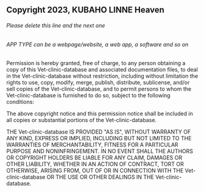 ## Copyright 2023, KUBAHO LINNE Heaven

###### Please delete this line and the next one
###### APP TYPE can be a webpage/website, a web app, a software and so on

Permission is hereby granted, free of charge, to any person obtaining a copy of this Vet-clinic-database and associated documentation files, to deal in the Vet-clinic-database without restriction, including without limitation the rights to use, copy, modify, merge, publish, distribute, sublicense, and/or sell copies of the Vet-clinic-database, and to permit persons to whom the Vet-clinic-database is furnished to do so, subject to the following conditions:

The above copyright notice and this permission notice shall be included in all copies or substantial portions of the Vet-clinic-database.

THE Vet-clinic-database IS PROVIDED "AS IS", WITHOUT WARRANTY OF ANY KIND, EXPRESS OR IMPLIED, INCLUDING BUT NOT LIMITED TO THE WARRANTIES OF MERCHANTABILITY, FITNESS FOR A PARTICULAR PURPOSE AND NONINFRINGEMENT. IN NO EVENT SHALL THE AUTHORS OR COPYRIGHT HOLDERS BE LIABLE FOR ANY CLAIM, DAMAGES OR OTHER LIABILITY, WHETHER IN AN ACTION OF CONTRACT, TORT OR OTHERWISE, ARISING FROM, OUT OF OR IN CONNECTION WITH THE Vet-clinic-database OR THE USE OR OTHER DEALINGS IN THE Vet-clinic-database.
